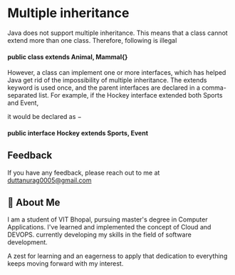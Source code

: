 # Multiple inheritance

Java does not support multiple inheritance. This means that a class cannot extend more than one class. Therefore, following is illegal

#### public class extends Animal, Mammal{}

However, a class can implement one or more interfaces, which has helped Java get rid of the impossibility of multiple inheritance. The extends keyword is used once, and the parent interfaces are declared in a comma-separated list. For example, if the Hockey interface extended both Sports and Event,

it would be declared as −
#### public interface Hockey extends Sports, Event
## Feedback

If you have any feedback, please reach out to me at duttanurag0005@gmail.com


## 🚀 About Me
I am a student of VIT Bhopal, pursuing master's degree in Computer Applications.
I've learned and implemented the concept of Cloud and DEVOPS. currently developing my skills in the field of software development.

A zest for learning and an eagerness to apply that dedication to everything keeps moving forward with my interest.

